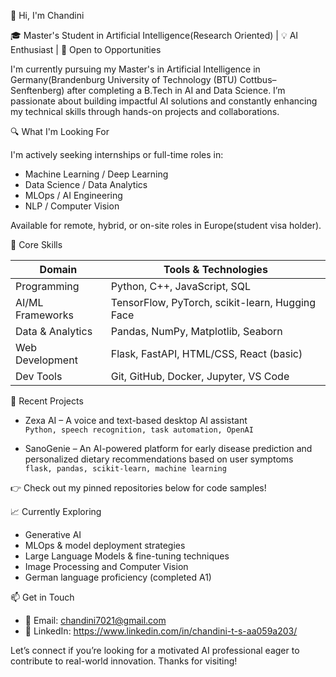 👋 Hi, I'm Chandini

🎓 Master's Student in Artificial Intelligence(Research Oriented) | 💡 AI Enthusiast | 🤝 Open to Opportunities

I'm currently pursuing my Master's in Artificial Intelligence in Germany(Brandenburg University of Technology (BTU) Cottbus–Senftenberg) after completing a B.Tech in AI and Data Science. I’m passionate about building impactful AI solutions and constantly enhancing my technical skills through hands-on projects and collaborations.

🔍 What I'm Looking For

I'm actively seeking internships or full-time roles in:

- Machine Learning / Deep Learning
- Data Science / Data Analytics
- MLOps / AI Engineering
- NLP / Computer Vision

Available for remote, hybrid, or on-site roles in Europe(student visa holder).

🧠 Core Skills

| Domain             | Tools & Technologies                                         |
|--------------------|--------------------------------------------------------------|
| Programming        | Python, C++, JavaScript, SQL                                 |
| AI/ML Frameworks   | TensorFlow, PyTorch, scikit-learn, Hugging Face              |
| Data & Analytics   | Pandas, NumPy, Matplotlib, Seaborn                           |
| Web Development    | Flask, FastAPI, HTML/CSS, React (basic)                      |
| Dev Tools          | Git, GitHub, Docker, Jupyter, VS Code                        |

🚀 Recent Projects

- Zexa AI – A voice and text-based desktop AI assistant  
  `Python, speech recognition, task automation, OpenAI`

- SanoGenie – An AI-powered platform for early disease prediction and personalized dietary recommendations based on user symptoms  
  `flask, pandas, scikit-learn, machine learning`

👉 Check out my pinned repositories below for code samples!

📈 Currently Exploring

- Generative AI
- MLOps & model deployment strategies  
- Large Language Models & fine-tuning techniques
- Image Processing and Computer Vision  
- German language proficiency (completed A1)

📫 Get in Touch

- 📧 Email: chandini7021@gmail.com  
- 💼 LinkedIn: https://www.linkedin.com/in/chandini-t-s-aa059a203/ 

Let’s connect if you’re looking for a motivated AI professional eager to contribute to real-world innovation. Thanks for visiting!
